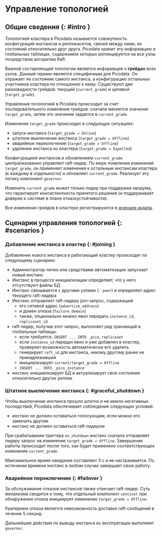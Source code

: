 # Управление топологией

## Общие сведения {: #intro }

Топологией кластера в Picodata называется совокупность конфигураций
инстансов и репликасетов, связей между ними, их состояний относительно
друг друга. Picodata хранит эту информацию в глобальных таблицах,
содержимое которых реплицируется на все узлы посредством алгоритма Raft.

Важной составляющей топологии является информация о **грейдах** всех
узлов. Данный термин является специфичным для Picodata. Он отражает не
состояние самого инстанса, а конфигурацию остальных участников кластера
по отношению к нему. Существуют две разновидности грейдов: текущий
(`current_grade`) и целевой (`target_grade`).

Управление топологией в Picodata происходит за счет последовательного
изменения грейдов: сначала меняется значения `target_grade`,
затем это значение задается в `current_grade`.

Изменение `target_grade` происходит в следующих ситуациях:

- запуск инстанса (`target_grade = Online`)
- штатное выключение инстанса (`target_grade = Offline`)
- аварийное переключение (`target_grade = Offline`)
- удаление инстанса из кластера (`target_grade = Expelled`)

Конфигурацией инстансов и обновлением `current_grade` централизованно
управляет raft-лидер. По мере появления изменений `target_grade`, он
применяет изменения к остальным инстансам кластера (к каждому в
отдельности) и обновляет `current_grade`. Реализует эту логику компонент
`governor`.

Изменить `current_grade` может только лидер при поддержке кворума, что
гарантирует консистентность принятого решения (и поддерживает доверие к
системе в плане отказоустойчивости).

Все изменения грейдов в кластере регистрируются в [журнале
аудита](../reference/audit_events.md).

## Сценарии управления топологией {: #scenarios }

### Добавление инстанса в кластер {: #joining }

Добавление нового инстанса в работающий кластер происходит по следующему
сценарию:

- Администратор лично или средствами автоматизации запускает новый инстанс
- Инстанс в процессе инициализации определяет, что у него отсутствуют
  файлы БД
- Инстанс связывается с другими узлами (`--peer`) и определяет адрес
  текущего raft-лидера
- Инстанс отправляет raft-лидеру join-запрос, содержащий
  - его сетевой адрес (`advertise_address`)
  - и домен отказа (`failure_domain`)
  - также, опционально можно явно передать `instance_id`, `replicaset_id`
- raft-лидер, получив этот запрос, выполняет ряд транзакций в глобальные
  таблицы:
  - если требуется, `INSERT ... INTO _pico_replicaset`
  - если `instance_id` передан явно и уже добавлен в кластер, проверяет
    возможность автоматически его удалить
  - генерирует `raft_id` для инстанса, никому другому ранее не
    принадлежавший
  - инициализирует `current/target_grade = Offline`
  - `INSERT ... INTO _pico_instance`
- инстанс инициализирует БД и актуализирует свое состояние относительно
  других реплик

### Штатное выключение инстанса {: #graceful_shutdown }

Чтобы выключение инстанса прошло штатно и не имело негативных
последствий, Picodata обеспечивает соблюдение следующих условий:

- инстанс не должен оставаться голосующим, если можно его заменить
  другим
- инстанс не должен оставаться raft-лидером
<!-- - инстанс не должен оставаться лидером репликасета. -->

При срабатывании триггера `on_shutdown` инстанс сначала отправляет
лидеру запрос на изменение `target_grade = Offline`. Завершение работы
происходит после того, как будет применено соответствующее изменение
`current_grade`.

Максимальное время ожидания составляет 3 с и не настраивается. По
истечении времени инстанс в любом случае завершает свою работу.

### Аварийное переключение {: #failover }

За обслуживание отказов инстансов также отвечает raft-лидер. Суть
механизма сводится к тому, что отдельный компонент `sentinel` при
обнаружении отказа инициирует изменение `target_grade = Offline`.

Критерием отказа является невозможность доставки raft-сообщений в течение
5 секунд.

Дальнейшие действия по выводу инстанса из эксплуатации выполняет
`governor`.
